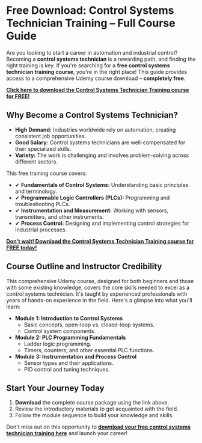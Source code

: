 # Free Download: Control Systems Technician Training – Full Course Guide

Are you looking to start a career in automation and industrial control? Becoming a **control systems technician** is a rewarding path, and finding the right training is key. If you're searching for a **free control systems technician training course**, you're in the right place! This guide provides access to a comprehensive Udemy course download – **completely free**.

[**Click here to download the Control Systems Technician Training course for FREE!**](https://udemywork.com/control-systems-technician-training)

## Why Become a Control Systems Technician?

*   **High Demand:** Industries worldwide rely on automation, creating consistent job opportunities.
*   **Good Salary:** Control systems technicians are well-compensated for their specialized skills.
*   **Variety:** The work is challenging and involves problem-solving across different sectors.

This free training course covers:

*   ✔ **Fundamentals of Control Systems:** Understanding basic principles and terminology.
*   ✔ **Programmable Logic Controllers (PLCs):** Programming and troubleshooting PLCs.
*   ✔ **Instrumentation and Measurement:** Working with sensors, transmitters, and other instruments.
*   ✔ **Process Control:** Designing and implementing control strategies for industrial processes.

[**Don't wait! Download the Control Systems Technician Training course for FREE today!**](https://udemywork.com/control-systems-technician-training)

## Course Outline and Instructor Credibility

This comprehensive Udemy course, designed for both beginners and those with some existing knowledge, covers the core skills needed to excel as a control systems technician. It's taught by experienced professionals with years of hands-on experience in the field. Here's a glimpse into what you'll learn:

*   **Module 1: Introduction to Control Systems**
    *   Basic concepts, open-loop vs. closed-loop systems.
    *   Control system components.
*   **Module 2: PLC Programming Fundamentals**
    *   Ladder logic programming.
    *   Timers, counters, and other essential PLC functions.
*   **Module 3: Instrumentation and Process Control**
    *   Sensor types and their applications.
    *   PID control and tuning techniques.

## Start Your Journey Today

1.  **Download** the complete course package using the link above.
2.  Review the introductory materials to get acquainted with the field.
3.  Follow the module sequence to build your knowledge and skills.

Don't miss out on this opportunity to **[download your free control systems technician training here](https://udemywork.com/control-systems-technician-training)** and launch your career!
